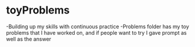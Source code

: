 # toyProblems
-Building up my skills with continuous practice
-Problems folder has my toy problems that I have worked on, and  if people want to try I gave prompt as well as the answer
